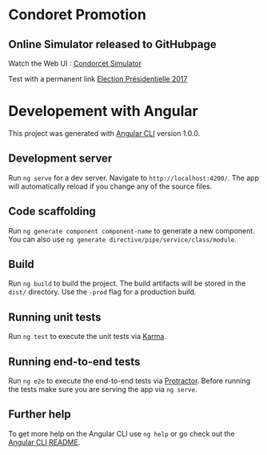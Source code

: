 # Condoret Promotion

## Online Simulator released to GitHubpage

Watch the Web UI :
[Condorcet Simulator](https://marketgarden.github.io/condorcet-promotion/)

Test with a permanent link [Election Présidentielle 2017](https://marketgarden.github.io/condorcet-promotion/#json-raw-%7B%22election%22%3A%7B%22name%22%3A%22Election%20pr%C3%A9sidentielle%202017%22%2C%22candidates%22%3A%5B%7B%22name%22%3A%22Fran%C3%A7ois%20Fillon%22%7D%2C%7B%22name%22%3A%22Beno%C3%AEt%20Hamon%22%7D%2C%7B%22name%22%3A%22Emmanuel%20Macron%22%7D%2C%7B%22name%22%3A%22Marine%20Le%20Pen%22%7D%2C%7B%22name%22%3A%22Jean%20Luc%20Melenchon%22%7D%2C%7B%22name%22%3A%22Jacques%20Cheminade%22%7D%2C%7B%22name%22%3A%22Jean%20Lassalle%22%7D%2C%7B%22name%22%3A%22Nathalie%20Arthaud%22%7D%2C%7B%22name%22%3A%22Philippe%20Poutou%22%7D%2C%7B%22name%22%3A%22Fran%C3%A7ois%20Asselineau%22%7D%2C%7B%22name%22%3A%22Nicolas%20Dupont%20Aignan%22%7D%5D%7D%2C%22votes%22%3A%5B%5D%7D)

# Developement with Angular

This project was generated with [Angular CLI](https://github.com/angular/angular-cli) version 1.0.0.

## Development server

Run `ng serve` for a dev server. Navigate to `http://localhost:4200/`. The app will automatically reload if you change any of the source files.

## Code scaffolding

Run `ng generate component component-name` to generate a new component. You can also use `ng generate directive/pipe/service/class/module`.

## Build

Run `ng build` to build the project. The build artifacts will be stored in the `dist/` directory. Use the `-prod` flag for a production build.

## Running unit tests

Run `ng test` to execute the unit tests via [Karma](https://karma-runner.github.io).

## Running end-to-end tests

Run `ng e2e` to execute the end-to-end tests via [Protractor](http://www.protractortest.org/).
Before running the tests make sure you are serving the app via `ng serve`.

## Further help

To get more help on the Angular CLI use `ng help` or go check out the [Angular CLI README](https://github.com/angular/angular-cli/blob/master/README.md).
